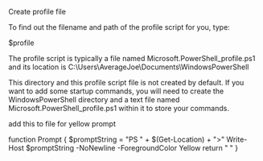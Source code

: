 
Create profile file

To find out the filename and path of the profile script for you, type:

$profile

The profile script is typically a file named Microsoft.PowerShell_profile.ps1 and its location is C:\Users\AverageJoe\Documents\WindowsPowerShell

This directory and this profile script file is not created by default. If you want to add some startup commands, you will need to create the WindowsPowerShell directory and a text file named Microsoft.PowerShell_profile.ps1 within it to store your commands.


add this to file for yellow prompt

function Prompt
{
    $promptString = "PS " + $(Get-Location) + ">"
    Write-Host $promptString -NoNewline -ForegroundColor Yellow
    return " "
}